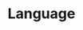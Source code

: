 ---
layout: list
title: Language
slug: language
menu: true
submenu: true
order: 2
description: >
  언어를 배우는것에 대해 씁니다.
---